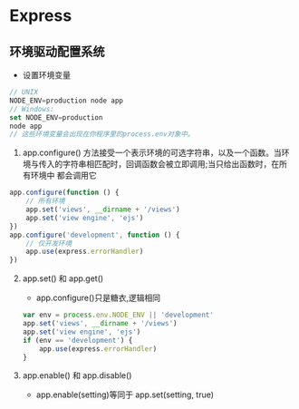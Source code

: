 # Express

## 环境驱动配置系统

-   设置环境变量

```js
// UNIX
NODE_ENV=production node app
// Windows:
set NODE_ENV=production
node app
// 这些环境变量会出现在你程序里的process.env对象中。
```

1. app.configure()
   方法接受一个表示环境的可选字符串，以及一个函数。当环境与传入的字符串相匹配时，回调函数会被立即调用;当只给出函数时，在所有环境中 都会调用它

```js
app.configure(function () {
    // 所有环境
    app.set('views', __dirname + '/views')
    app.set('view engine', 'ejs')
})
app.configure('development', function () {
    // 仅开发环境
    app.use(express.errorHandler)
})
```

2. app.set() 和 app.get()

    - app.configure()只是糖衣,逻辑相同

    ```js
    var env = process.env.NODE_ENV || 'development'
    app.set('views', __dirname + '/views')
    app.set('view engine', 'ejs')
    if (env == 'development') {
        app.use(express.errorHandler)
    }
    ```

3. app.enable() 和 app.disable()
    - app.enable(setting)等同于 app.set(setting, true)
